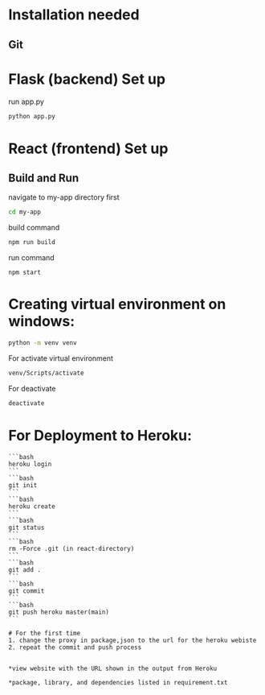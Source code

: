 # Installation needed
## Git

# Flask (backend) Set up
run app.py 
```bash
python app.py
```

# React (frontend) Set up

## Build and Run

navigate to my-app directory first

```bash
cd my-app
```

build command

```bash
npm run build
```

run command

```
npm start
```

# Creating virtual environment on windows:
```bash
python -m venv venv
```
For activate virtual environment
```bash
venv/Scripts/activate
```
For deactivate
```bash
deactivate
```

# For Deployment to Heroku:
    
    ```bash
    heroku login
    ```
    ```bash
    git init
    ```
    ```bash
    heroku create
    ```
    ```bash
    git status
    ```
    ```bash
    rm -Force .git (in react-directory)
    ```
    ```bash
    git add .
    ```
    ```bash
    git commit
    ```
    ```bash
    git push heroku master(main)
    ```

    # For the first time    
    1. change the proxy in package,json to the url for the heroku webiste
    2. repeat the commit and push process


    *view website with the URL shown in the output from Heroku

    *package, library, and dependencies listed in requirement.txt
